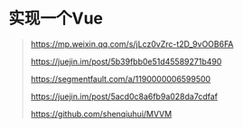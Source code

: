# 实现一个Vue

> https://mp.weixin.qq.com/s/jLcz0vZrc-t2D_9vOOB6FA
>
> https://juejin.im/post/5b39fbb0e51d45589271b490
>
> https://segmentfault.com/a/1190000006599500
>
> https://juejin.im/post/5acd0c8a6fb9a028da7cdfaf
>
> https://github.com/shenqiuhui/MVVM







